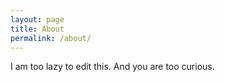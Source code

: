 ```yaml
---
layout: page
title: About
permalink: /about/
---
```


I am too lazy to edit this.
And you are too curious.
